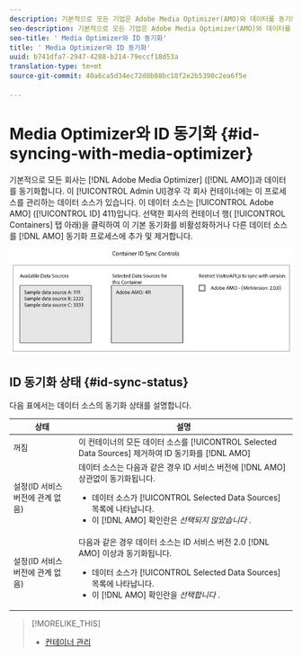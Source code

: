```yaml
---
description: 기본적으로 모든 기업은 Adobe Media Optimizer(AMO)와 데이터를 동기화합니다. 관리 UI에서 각 회사 컨테이너에는 이 프로세스를 관리하는 데이터 소스가 있습니다. 이 데이터 소스는 Adobe AMO(ID 411)입니다. 선택한 회사의 컨테이너 행(컨테이너 탭 아래)을 클릭하여 이 기본 동기화를 비활성화하거나 다른 데이터 소스를 AMO 동기화 프로세스에 추가 및 제거합니다.
seo-description: 기본적으로 모든 기업은 Adobe Media Optimizer(AMO)와 데이터를 동기화합니다. 관리 UI에서 각 회사 컨테이너에는 이 프로세스를 관리하는 데이터 소스가 있습니다. 이 데이터 소스는 Adobe AMO(ID 411)입니다. 선택한 회사의 컨테이너 행(컨테이너 탭 아래)을 클릭하여 이 기본 동기화를 비활성화하거나 다른 데이터 소스를 AMO 동기화 프로세스에 추가 및 제거합니다.
seo-title: ' Media Optimizer와 ID 동기화'
title: ' Media Optimizer와 ID 동기화'
uuid: b741dfa7-2947-4288-b214-79eccf18d53a
translation-type: tm+mt
source-git-commit: 40a6ca5d34ec72d8b88bc18f2e2b5390c2ea6f5e

---
```



# Media Optimizer와 ID 동기화 {#id-syncing-with-media-optimizer}

기본적으로 모든 회사는 [!DNL Adobe Media Optimizer] ([!DNL AMO])과 데이터를 동기화합니다. 이 [!UICONTROL Admin UI]경우 각 회사 컨테이너에는 이 프로세스를 관리하는 데이터 소스가 있습니다. 이 데이터 소스는 [!UICONTROL Adobe AMO] ([!UICONTROL ID] 411)입니다. 선택한 회사의 컨테이너 행( [!UICONTROL Containers] 탭 아래)을 클릭하여 이 기본 동기화를 비활성화하거나 다른 데이터 소스를 [!DNL AMO] 동기화 프로세스에 추가 및 제거합니다.

![](assets/id-sync.png)

## ID 동기화 상태 {#id-sync-status}

다음 표에서는 데이터 소스의 동기화 상태를 설명합니다.

| 상태 | 설명 |
|------ | -------- |
| 꺼짐 | 이 컨테이너의 모든 데이터 소스를 [!UICONTROL Selected Data Sources] 제거하여 ID 동기화를 [!DNL AMO] |
| 설정(ID 서비스 버전에 관계 없음) | 데이터 소스는 다음과 같은 경우 ID 서비스 버전에 [!DNL AMO] 상관없이 동기화됩니다. <ul><li>데이터 소스가 [!UICONTROL Selected Data Sources] 목록에 나타납니다.</li><li>이 [!DNL AMO] 확인란은 *선택되지 않았습니다* .</li></ul> |
| 설정(ID 서비스 버전에 관계 없음) | 다음과 같은 경우 데이터 소스는 ID 서비스 버전 2.0 [!DNL AMO] 이상과 동기화됩니다. <ul><li>데이터 소스가 [!UICONTROL Selected Data Sources] 목록에 나타납니다.</li><li>이 [!DNL AMO] 확인란을 *선택합니다* .</li></ul> |

>[!MORELIKE_THIS]
>
>* [컨테이너 관리](../companies/admin-manage-containers.md#task_61DB5CEECC5049DD8D059C642AC3F967)


